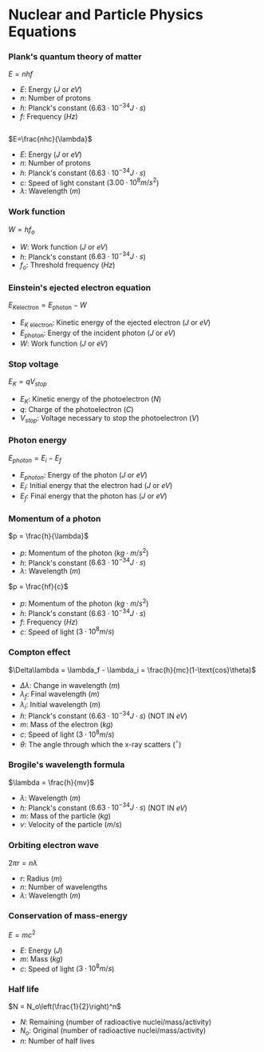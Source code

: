 # Nuclear and Particle Physics Equations

### Plank's quantum theory of matter
$E = nhf$
- $E$: Energy ($J$ or $eV$)
- $n$: Number of protons
- $h$: Planck's constant ($6.63\cdot 10^{-34}J\cdot s$) 
- $f$: Frequency ($Hz$)

<pre></pre>
$E=\frac{nhc}{\lambda}$
- $E$: Energy ($J$ or $eV$)
- $n$: Number of protons
- $h$: Planck's constant ($6.63\cdot 10^{-34}J\cdot s$) 
- $c$: Speed of light constant ($3.00\cdot10^{8}m/s^2$)
- $\lambda$: Wavelength ($m$)

### Work function
$W=hf_o$
- $W$: Work function ($J$ or $eV$)
- $h$: Planck's constant ($6.63\cdot 10^{-34}J\cdot s$) 
- $f_o$: Threshold frequency ($Hz$)

### Einstein's ejected electron equation
$E_{K\text{electron}}=E_{\text{photon}}-W$
- $E_{K\text{ electron}}$: Kinetic energy of the ejected electron ($J$ or $eV$)
- $E_{\text{photon}}$: Energy of the incident photon ($J$ or $eV$)
- $W$: Work function ($J$ or $eV$)

### Stop voltage
$E_K = qV_{stop}$
- $E_K$: Kinetic energy of the photoelectron ($N$)
- $q$: Charge of the photoelectron ($C$)
- $V_{stop}$: Voltage necessary to stop the photoelectron ($V$)

### Photon energy
$E_{photon} = E_i - E_f$
- $E_{photon}$: Energy of the photon ($J$ or $eV$)
- $E_i$: Initial energy that the electron had ($J$ or $eV$)
- $E_f$: Final energy that the photon has ($J$ or $eV$)

### Momentum of a photon
$p = \frac{h}{\lambda}$
- $p$: Momentum of the photon ($kg\cdot m/s^2$)
- $h$: Planck's constant ($6.63\cdot 10^{-34}J\cdot s$) 
- $\lambda$: Wavelength ($m$)

$p = \frac{hf}{c}$
- $p$: Momentum of the photon ($kg\cdot m/s^2$)
- $h$: Planck's constant ($6.63\cdot 10^{-34}J\cdot s$)
- $f$: Frequency ($Hz$)
- $c$: Speed of light ($3\cdot 10^8m/s$)

### Compton effect
$\Delta\lambda = \lambda_f - \lambda_i = \frac{h}{mc}(1-\text{cos}\theta)$
- $\Delta\lambda$: Change in wavelength ($m$)
- $\lambda_f$: Final wavelength ($m$)
- $\lambda_i$: Initial wavelength ($m$)
- $h$: Planck's constant ($6.63\cdot 10^{-34}J\cdot s$) (NOT IN $eV$)
- $m$: Mass of the electron ($kg$)
- $c$: Speed of light ($3\cdot 10^8m/s$)
- $\theta$: The angle through which the x-ray scatters ($^\circ$)

### Brogile's wavelength formula
$\lambda = \frac{h}{mv}$
- $\lambda$: Wavelength ($m$)
- $h$: Planck's constant ($6.63\cdot 10^{-34}J\cdot s$) (NOT IN $eV$)
- $m$: Mass of the particle ($kg$)
- $v$: Velocity of the particle ($m/s$)

### Orbiting electron wave
$2\pi r = n\lambda$
- $r$: Radius ($m$)
- $n$: Number of wavelengths 
- $\lambda$: Wavelength ($m$)

### Conservation of mass-energy
$E=mc^2$
- $E$: Energy ($J$)
- $m$: Mass ($kg$)
- $c$: Speed of light ($3\cdot10^8m/s$)

### Half life
$N = N_o\left(\frac{1}{2}\right)^n$
- $N$: Remaining (number of radioactive nuclei/mass/activity)
- $N_o$: Original (number of radioactive nuclei/mass/activity)
- $n$: Number of half lives